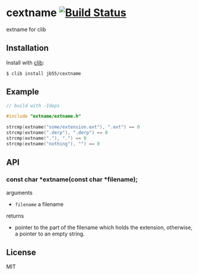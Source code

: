 # cextname [![Build Status](https://secure.travis-ci.org/jb55/cextname.png?branch=master)](https://travis-ci.org/jb55/cextname)

extname for clib

## Installation

  Install with [clib](https://github.com/clibs/clib):

    $ clib install jb55/cextname

## Example

```c
// build with -Ideps

#include "extname/extname.h"

strcmp(extname("some/extension.ext"), ".ext") == 0
strcmp(extname(".derp"), ".derp") == 0
strcmp(extname("."), ".") == 0
strcmp(extname("nothing"), "") == 0
```

## API

### const char *extname(const char *filename);

arguments

  * `filename` a filename

returns

  * pointer to the part of the filename which holds the extension,
    otherwise, a pointer to an empty string.

## License

  MIT


